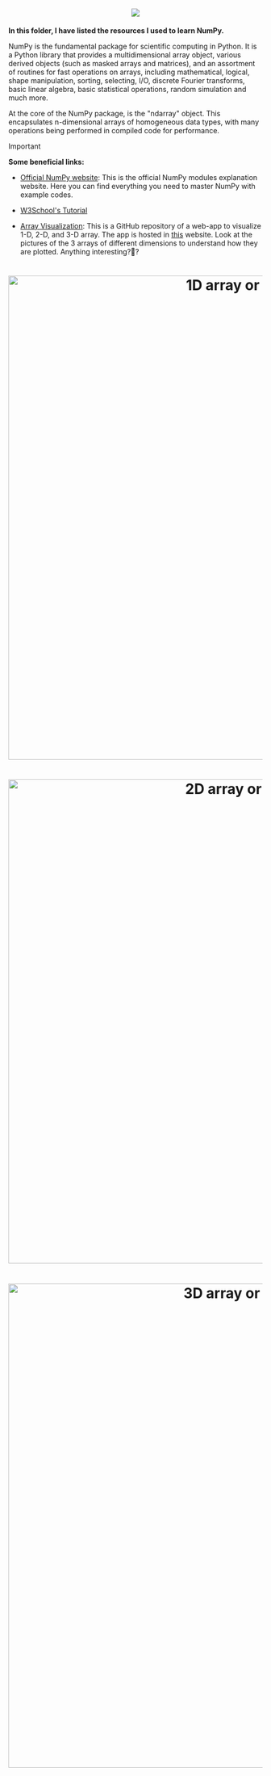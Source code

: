 <h1 align="center">
    <img src="https://github.com/NIJ69/SimplePythonCodes/assets/143352318/9ce46040-a594-4d2d-be0c-ee61a0d4b79e" />
</h1>

**In this folder, I have listed the resources I used to learn NumPy.**

NumPy is the fundamental package for scientific computing in Python. It is a Python library that provides a multidimensional array object, various derived objects (such as masked arrays and matrices), and an assortment of routines for fast operations on arrays, including mathematical, logical, shape manipulation, sorting, selecting, I/O, discrete Fourier transforms, basic linear algebra, basic statistical operations, random simulation and much more.

At the core of the NumPy package, is the "ndarray" object. This encapsulates n-dimensional arrays of homogeneous data types, with many operations being performed in compiled code for performance.

>[!IMPORTANT]
>**Some beneficial links:**

- [Official NumPy website](https://numpy.org/doc/stable/index.html): This is the official NumPy modules explanation website. Here you can find everything you need to master NumPy with example codes.

- [W3School's Tutorial](https://www.w3schools.com/python/numpy/default.asp)

- [Array Visualization](https://github.com/tom-draper/array-3d-viz): This is a GitHub repository of a web-app to visualize 1-D, 2-D, and 3-D array. The app is hosted in [this](https://array-3d-viz.vercel.app/) website. Look at the pictures of the 3 arrays of different dimensions to understand how they are plotted. Anything interesting?🤔?

<h1 align="center">
    <img width="959" alt="1D array or A Vector" src="https://github.com/NIJ69/SimplePythonCodes/assets/143352318/ea8c9b40-8b87-4def-b71e-62e55bbfe927">
</h1>

<h1 align="center">
    <img width="959" alt="2D array or A Matrix" src="https://github.com/NIJ69/SimplePythonCodes/assets/143352318/f8307af5-3959-457f-ae12-be915678487b">
</h1>

<h1 align="center">
    <img width="959" alt="3D array or A Tensor" src="https://github.com/NIJ69/SimplePythonCodes/assets/143352318/2d7511f4-29e3-4f9f-8862-e3a76b652928">
</h1>